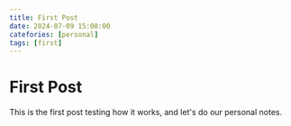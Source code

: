 ```yaml
---
title: First Post
date: 2024-07-09 15:08:00
catefories: [personal]
tags: [first]
---
```


# First Post

This is the first post testing how it works, and let's do our personal notes.
